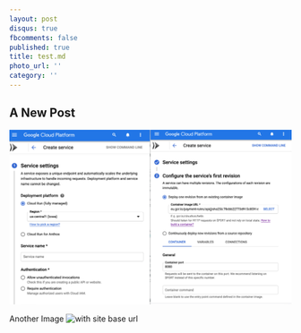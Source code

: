 ```yaml
---
layout: post
disqus: true
fbcomments: false
published: true
title: test.md
photo_url: ''
category: ''
---
```

## A New Post
![Google Cloud Run](/_posts/googlecloudrun.jpg)

Another Image
![with site base url]({{site.baseurl}}/_posts/googlecloudrun.jpg)